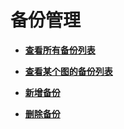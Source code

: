 # 备份管理<a name="ges_03_0031"></a>

-   **[查看所有备份列表](查看所有备份列表.md)**  

-   **[查看某个图的备份列表](查看某个图的备份列表.md)**  

-   **[新增备份](新增备份.md)**  

-   **[删除备份](删除备份.md)**  



